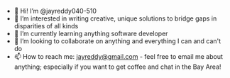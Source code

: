 - 👋 Hi! I’m @jayreddy040-510
- 👀 I’m interested in writing creative, unique solutions to bridge gaps in disparities of all kinds
- 🌱 I’m currently learning anything software developer
- 💞️ I’m looking to collaborate on anything and everything I can and can't do
- 📫 How to reach me: jayreddy@gmail.com - feel free to email me about anything; especially if you want to get coffee and chat in the Bay Area! 

<!---
jayreddy040-510/jayreddy040-510 is a ✨ special ✨ repository because its `README.md` (this file) appears on your GitHub profile.
You can click the Preview link to take a look at your changes.
--->
